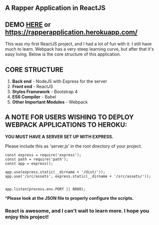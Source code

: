 ## A Rapper Application in ReactJS
## DEMO [HERE](https://rapperapplication.herokuapp.com/) or <https://rapperapplication.herokuapp.com/>

This was my first ReactJS project, and I had a lot of fun with it. I still have much to learn. Webpack has a very steep learning curve, but after that it's easy living. Below is the core structure of this application.

## CORE STRUCTURE
1. **Back end** - NodeJS with Express for the server
2. **Front end** - ReactJS
3. **Styles Framework** - Bootstrap 4
4. **ES6 Compiler** - Babel
5. **Other Important Modules** - Webpack

## A NOTE FOR USERS WISHING TO DEPLOY WEBPACK APPLICATIONS TO HEROKU:
**YOU MUST HAVE A SERVER SET UP WITH EXPRESS.**

Please include this as 'server.js' in the root directory of your project.

	const express = require('express');
    const path = require('path');
    const app = express();

    app.use(express.static(__dirname + '/dist/'));
    app.use('/src/assets', express.static(__dirname + '/src/assets/'));


    app.listen(process.env.PORT || 8080);


***Please look at the JSON file to properly configure the scripts.**


### React is awesome, and I can't wait to learn more. I hope you enjoy this project!
